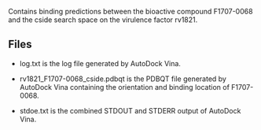 Contains binding predictions between the bioactive compound F1707-0068 and the cside search space on the virulence factor rv1821.

## Files

- log.txt is the log file generated by AutoDock Vina.

- rv1821_F1707-0068_cside.pdbqt is the PDBQT file generated by AutoDock Vina containing the orientation and binding location of F1707-0068.

- stdoe.txt is the combined STDOUT and STDERR output of AutoDock Vina.


